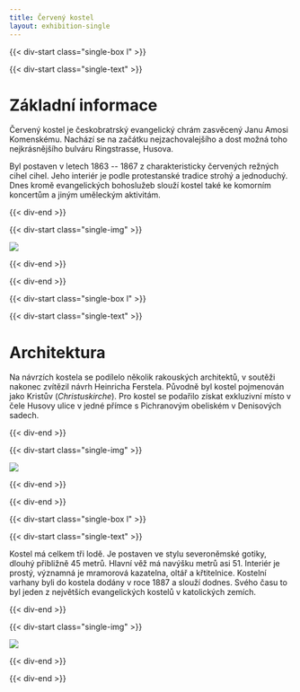 ```yaml
---
title: Červený kostel
layout: exhibition-single
---
```


{{< div-start class="single-box l" >}}

{{< div-start class="single-text" >}}

# Základní informace

Červený kostel je českobratrský evangelický chrám zasvěcený Janu Amosi Komenskému. Nachází se na začátku nejzachovalejšího a dost možná toho nejkrásnějšího bulváru Ringstrasse, Husova.

Byl postaven v letech 1863 -- 1867 z charakteristicky červených režných cihel cihel. Jeho interiér je podle protestanské tradice strohý a jednoduchý. Dnes kromě evangelických bohoslužeb slouží kostel také ke komorním koncertům a jiným uměleckým aktivitám.   

{{< div-end >}}

{{< div-start class="single-img" >}}

[![](/imgs/exhibition/kostel.jpg)](/imgs/exhibition/kostel.jpg)

{{< div-end >}}

{{< div-end >}}

{{< div-start class="single-box l" >}}

{{< div-start class="single-text" >}}

# Architektura

Na návrzích kostela se podílelo několik rakouských architektů, v soutěži nakonec zvítězil návrh Heinricha Ferstela. Původně byl kostel pojmenován jako Kristův (*Christuskirche*). Pro kostel se podařilo získat exkluzivní místo v čele Husovy ulice v jedné přímce s Pichranovým obeliském v Denisových sadech.

{{< div-end >}}

{{< div-start class="single-img" >}}

[![](/imgs/exhibition/kostel-old1.jpg)](/imgs/exhibition/kostel-old1.jpg)

{{< div-end >}}

{{< div-end >}}

{{< div-start class="single-box l" >}}

{{< div-start class="single-text" >}}

Kostel má celkem tři lodě. Je postaven ve stylu severoněmské gotiky, dlouhý přibližně 45 metrů. Hlavní věž má navýšku metrů asi 51. Interiér je prostý, významná je mramorová kazatelna, oltář a křtitelnice. Kostelní varhany byli do kostela dodány v roce 1887 a slouží dodnes. Svého času to byl jeden z největších evangelických kostelů v katolických zemích.

{{< div-end >}}

{{< div-start class="single-img" >}}

[![](/imgs/exhibition/kostel-old2.jpg)](/imgs/exhibition/kostel-old2.jpg)

{{< div-end >}}

{{< div-end >}}